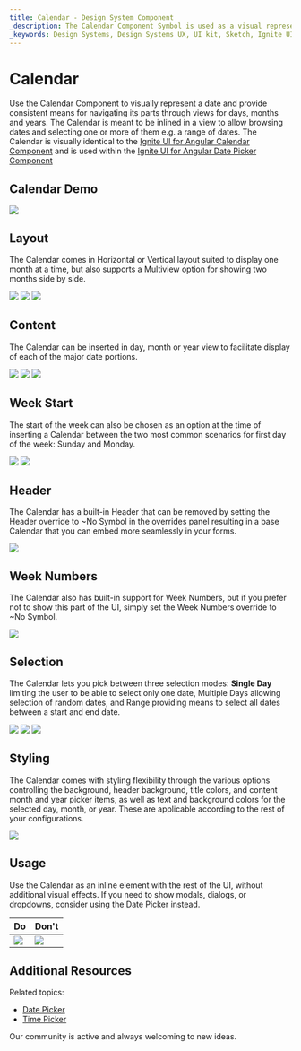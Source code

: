 ```yaml
---
title: Calendar - Design System Component
_description: The Calendar Component Symbol is used as a visual representation of a date providing the necessary mechanisms to navigate day, month and year part of it.
_keywords: Design Systems, Design Systems UX, UI kit, Sketch, Ignite UI for Angular, Sketch to Angular, Sketch to Angular, Angular, Angular Design System, Export code from Sketch, Design Kits for Angular, Sketch HTML, Sketch to HTML, Sketch UI kits
---
```


# Calendar

Use the Calendar Component to visually represent a date and provide consistent means for navigating its parts through views for days, months and years. The Calendar is meant to be inlined in a view to allow browsing dates and selecting one or more of them e.g. a range of dates. The Calendar is visually identical to the [Ignite UI for Angular Calendar Component](https://www.infragistics.com/products/ignite-ui-angular/angular/components/calendar.html) and is used within the [Ignite UI for Angular Date Picker Component](https://www.infragistics.com/products/ignite-ui-angular/angular/components/date_picker.html)

## Calendar Demo

<img class="responsive-img" src="../images/calendar_demo.png" srcset="../images/calendar_demo@2x.png 2x" />

## Layout

The Calendar comes in Horizontal or Vertical layout suited to display one month at a time, but also supports a Multiview option for showing two months side by side.

<img class="responsive-img" src="../images/calendar_horizontal.png" srcset="../images/calendar_horizontal@2x.png 2x" />
<img class="responsive-img" src="../images/calendar_vertical.png" srcset="../images/calendar_vertical@2x.png 2x" />
<img class="responsive-img" src="../images/calendar_multi.png" srcset="../images/calendar_multi@2x.png 2x" />

## Content

The Calendar can be inserted in day, month or year view to facilitate display of each of the major date portions.

<img class="responsive-img" src="../images/calendar_vertical.png" srcset="../images/calendar_vertical@2x.png 2x" />
<img class="responsive-img" src="../images/calendar_months.png" srcset="../images/calendar_months@2x.png 2x" />
<img class="responsive-img" src="../images/calendar_years.png" srcset="../images/calendar_years@2x.png 2x" />

## Week Start

The start of the week can also be chosen as an option at the time of inserting a Calendar between the two most common scenarios for first day of the week: Sunday and Monday.

<img class="responsive-img" src="../images/calendar_sun.png" srcset="../images/calendar_sun@2x.png 2x" />
<img class="responsive-img" src="../images/calendar_vertical.png" srcset="../images/calendar_vertical@2x.png 2x" />

## Header

The Calendar has a built-in Header that can be removed by setting the Header override to ~No Symbol in the overrides panel resulting in a base Calendar that you can embed more seamlessly in your forms.

<img class="responsive-img" src="../images/calendar_base.png" srcset="../images/calendar_base@2x.png 2x" />

## Week Numbers

The Calendar also has built-in support for Week Numbers, but if you prefer not to show this part of the UI, simply set the Week Numbers override to ~No Symbol.

<img class="responsive-img" src="../images/calendar_weeknum.png" srcset="../images/calendar_weeknum@2x.png 2x" />

## Selection

The Calendar lets you pick between three selection modes: **Single Day** limiting the user to be able to select only one date, Multiple Days allowing selection of random dates, and Range providing means to select all dates between a start and end date.

<img class="responsive-img" src="../images/calendar_horizontal.png" srcset="../images/calendar_horizontal@2x.png 2x" />
<img class="responsive-img" src="../images/calendar_selection.png" srcset="../images/calendar_selection@2x.png 2x" />
<img class="responsive-img" src="../images/calendar_range.png" srcset="../images/calendar_range@2x.png 2x" />

## Styling

The Calendar comes with styling flexibility through the various options controlling the background, header background, title colors, and content month and year picker items, as well as text and background colors for the selected day, month, or year. These are applicable according to the rest of your configurations.

<img class="responsive-img" src="../images/calendar_styling.png" srcset="../images/calendar_styling@2x.png 2x" />

## Usage

Use the Calendar as an inline element with the rest of the UI, without additional visual effects. If you need to show modals, dialogs, or dropdowns, consider using the Date Picker instead.

| Do                                                                                 | Don't                                                                                  |
| ---------------------------------------------------------------------------------- | -------------------------------------------------------------------------------------- |
| <img class="responsive-img" src="../images/calendar_do1.png" srcset="../images/calendar_do1@2x.png 2x" /> | <img class="responsive-img" src="../images/calendar_dont1.png" srcset="../images/calendar_dont1@2x.png 2x" /> |

## Additional Resources

Related topics:

- [Date Picker](date-picker.md)
- [Time Picker](time-picker.md)
  <div class="divider--half"></div>

Our community is active and always welcoming to new ideas.

